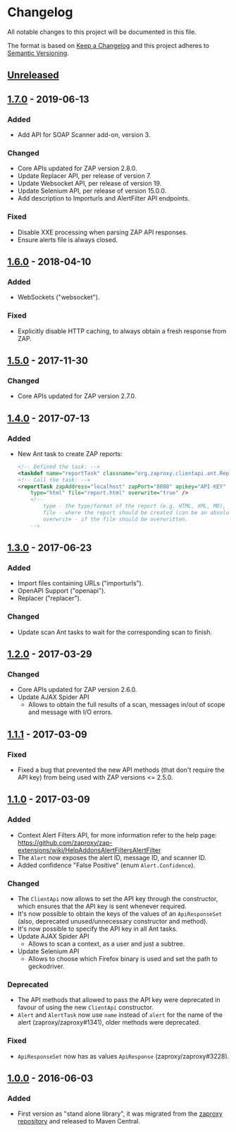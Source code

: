 # Changelog
All notable changes to this project will be documented in this file.

The format is based on [Keep a Changelog](https://keepachangelog.com/en/1.0.0/)
and this project adheres to [Semantic Versioning](https://semver.org/spec/v2.0.0.html).

## [Unreleased]


## [1.7.0] - 2019-06-13
### Added
- Add API for SOAP Scanner add-on, version 3.

### Changed
- Core APIs updated for ZAP version 2.8.0.
- Update Replacer API, per release of version 7.
- Update Websocket API, per release of version 19.
- Update Selenium API, per release of version 15.0.0.
- Add description to Importurls and AlertFilter API endpoints.

### Fixed
- Disable XXE processing when parsing ZAP API responses.
- Ensure alerts file is always closed.

## [1.6.0] - 2018-04-10
### Added
- WebSockets ("websocket").

### Fixed
- Explicitly disable HTTP caching, to always obtain a fresh response from ZAP.

## [1.5.0] - 2017-11-30
### Changed
- Core APIs updated for ZAP version 2.7.0.

## [1.4.0] - 2017-07-13
### Added
- New Ant task to create ZAP reports:
  ```XML
  <!-- Defined the task: -->
  <taskdef name="reportTask" classname="org.zaproxy.clientapi.ant.ReportTask" />
  <!-- Call the task: -->
  <reportTask zapAddress="localhost" zapPort="8080" apikey="API-KEY"
      type="html" file="report.html" overwrite="true" />
      <!--
          type - the type/format of the report (e.g. HTML, XML, MD), defaults to HTML.
          file - where the report should be created (can be an absolute path, if relative it is resolved against the build directory).
          overwrite - if the file should be overwritten.
      -->
  ```

## [1.3.0] - 2017-06-23
### Added
- Import files containing URLs ("importurls").
- OpenAPI Support ("openapi").
- Replacer ("replacer").

### Changed
- Update scan Ant tasks to wait for the corresponding scan to finish.

## [1.2.0] - 2017-03-29
### Changed
- Core APIs updated for ZAP version 2.6.0.
- Update AJAX Spider API
  - Allows to obtain the full results of a scan, messages in/out of scope
  and message with I/O errors.

## [1.1.1] - 2017-03-09
### Fixed
- Fixed a bug that prevented the new API methods (that don't require
the API key) from being used with ZAP versions <= 2.5.0.

## [1.1.0] - 2017-03-09
### Added
- Context Alert Filters API, for more information refer to the help page:
https://github.com/zaproxy/zap-extensions/wiki/HelpAddonsAlertFiltersAlertFilter
- The `Alert` now exposes the alert ID, message ID, and scanner ID.
- Added confidence "False Positive" (enum `Alert.Confidence`).

### Changed
- The `ClientApi` now allows to set the API key through the constructor,
which ensures that the API key is sent whenever required. 
- It's now possible to obtain the keys of the values of an `ApiResponseSet`
(also, deprecated unused/unnecessary constructor and method).
- It's now possible to specify the API key in all Ant tasks.
- Update AJAX Spider API
  - Allows to scan a context, as a user and just a subtree.
- Update Selenium API
  - Allows to choose which Firefox binary is used and set the path to geckodriver.

### Deprecated
 - The API methods that allowed to pass the API key were deprecated in
favour of using the new `ClientApi` constructor.
- `Alert` and `AlertTask` now use `name` instead of `alert` for the name
of the alert (zaproxy/zaproxy#1341), older methods were deprecated.

### Fixed
- `ApiResponseSet` now has as values `ApiResponse` (zaproxy/zaproxy#3228).

## [1.0.0] - 2016-06-03
### Added
 - First version as "stand alone library", it was migrated from the [zaproxy repository](https://github.com/zaproxy/zaproxy)
 and released to Maven Central.

[Unreleased]: https://github.com/zaproxy/zap-api-java/compare/v1.7.0...HEAD
[1.7.0]: https://github.com/zaproxy/zap-api-java/compare/v1.6.0...v1.7.0
[1.6.0]: https://github.com/zaproxy/zap-api-java/compare/v1.5.0...v1.6.0
[1.5.0]: https://github.com/zaproxy/zap-api-java/compare/v1.4.0...v1.5.0
[1.4.0]: https://github.com/zaproxy/zap-api-java/compare/v1.3.0...v1.4.0
[1.3.0]: https://github.com/zaproxy/zap-api-java/compare/v1.2.0...v1.3.0
[1.2.0]: https://github.com/zaproxy/zap-api-java/compare/v1.1.1...v1.2.0
[1.1.1]: https://github.com/zaproxy/zap-api-java/compare/v1.1.0...v1.1.1
[1.1.0]: https://github.com/zaproxy/zap-api-java/compare/v1.0.0...v1.1.0
[1.0.0]: https://github.com/zaproxy/zap-api-java/compare/6c778f77a817e1ff71e9279e4759535d482e8393...v1.0.0